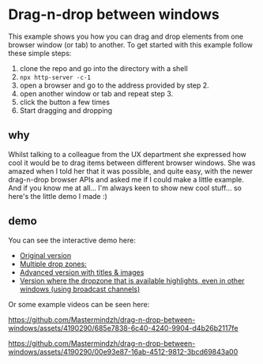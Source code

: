 # Drag-n-drop between windows

This example shows you how you can drag and drop elements from one browser window (or tab) to another.
To get started with this example follow these simple steps:

1. clone the repo and go into the directory with a shell
2. `npx http-server -c-1`
3. open a browser and go to the address provided by step 2.
4. open another window or tab and repeat step 3.
5. click the button a few times
6. Start dragging and dropping

## why

Whilst talking to a colleague from the UX department she expressed how cool it would be to drag items between different browser windows.
She was amazed when I told her that it was possible, and quite easy, with the newer drag-n-drop browser APIs and asked me if I could make a little example.
And if you know me at all... I'm always keen to show new cool stuff... so here's the little demo I made :)

## demo

You can see the interactive demo here:

- [Original version](https://mastermindzh.github.io/drag-n-drop-between-windows/)
- [Multiple drop zones:](https://mastermindzh.github.io/drag-n-drop-between-windows/multizone.html)
- [Advanced version with titles & images](https://mastermindzh.github.io/drag-n-drop-between-windows/advanced.html)
- [Version where the dropzone that is available highlights, even in other windows (using broadcast channels)](https://mastermindzh.github.io/drag-n-drop-between-windows/frame-2-frame.html)

Or some example videos can be seen here:

<https://github.com/Mastermindzh/drag-n-drop-between-windows/assets/4190290/685e7838-6c40-4240-9904-d4b26b2117fe>

<https://github.com/Mastermindzh/drag-n-drop-between-windows/assets/4190290/00e93e87-16ab-4512-9812-3bcd69843a00>
